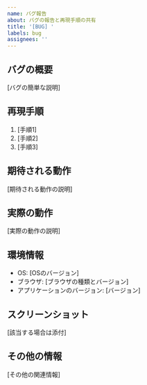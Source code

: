 ```yaml
---
name: バグ報告
about: バグの報告と再現手順の共有
title: '[BUG] '
labels: bug
assignees: ''
---
```


## バグの概要
[バグの簡単な説明]

## 再現手順
1. [手順1]
2. [手順2]
3. [手順3]

## 期待される動作
[期待される動作の説明]

## 実際の動作
[実際の動作の説明]

## 環境情報
- OS: [OSのバージョン]
- ブラウザ: [ブラウザの種類とバージョン]
- アプリケーションのバージョン: [バージョン]

## スクリーンショット
[該当する場合は添付]

## その他の情報
[その他の関連情報] 